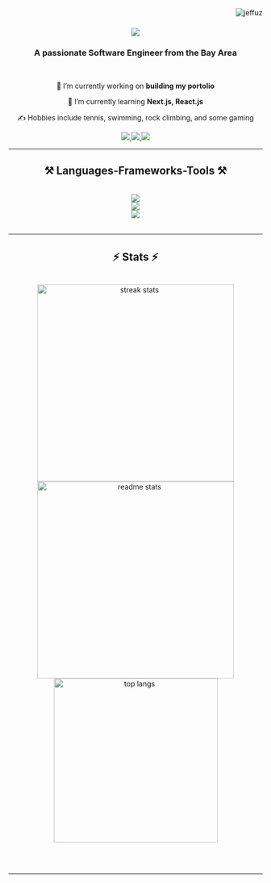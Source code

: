 <img align="right" src="https://komarev.com/ghpvc/?username=jeffuz&label=Profile%20views&color=0e75b6&style=flat" alt="jeffuz" />

<h1 align="center">
    <img src="https://readme-typing-svg.herokuapp.com/?font=Righteous&size=35&center=true&vCenter=true&width=500&height=70&lines=Hello!+I'm+Jeff+Zhang!;" />
</h1>

<h3 align="center">A passionate Software Engineer from the Bay Area</h3>

<br/>

<div align="center">
 
 🔭 I’m currently working on **building my portolio**
 
 💼 I’m currently learning **Next.js, React.js**

 ✍️ Hobbies include tennis, swimming, rock climbing, and some gaming

 </div>
 
<div align="center"> 
  <a href="mailto:jeffzhang0049@gmail.com">
    <img src="https://img.shields.io/badge/Gmail-333333?style=for-the-badge&logo=gmail&logoColor=red" />
  </a>
  <a href="https://www.linkedin.com/in/jeffzhang0049/" target="_blank">
    <img src="https://img.shields.io/badge/LinkedIn-0077B5?style=for-the-badge&logo=linkedin&logoColor=white" target="_blank" />
  </a>
  <a href="https://jeffzhang.net" target="_blank">
     <img src="https://img.shields.io/badge/Portfolio-FF5722?style=for-the-badge&logo=todoist&logoColor=white" target="_blank" /> <!-- sqlite, safari, google-chrome are other good icon options -->
  </a>
</div>

 <hr/>
 
<h2 align="center">⚒️ Languages-Frameworks-Tools ⚒️</h2>
<br/>
<div align="center">
    <img src="https://skillicons.dev/icons?i=python,html,css,javascript,typescript,c" /><br>
    <img src="https://skillicons.dev/icons?i=react,next,tailwind,nodejs,express,flask,materialui,bootstrap,jest,vitest,postgres"/><br>
    <img src="https://skillicons.dev/icons?i=git,github,firebase,docker,postman,figma,vscode"/><br>

</div>

<br/>
<hr/>

<h2 align="center">⚡ Stats ⚡</h2>
<br>
<div align=center>
  <img width=390 src="https://github-readme-streak-stats-salesp07.vercel.app/?user=jeffuz&count_private=true&theme=react&border_radius=10" alt="streak stats"/>
  <img width=390 src="https://github-readme-stats-salesp07.vercel.app/api?username=jeffuz&count_private=true&show_icons=true&theme=react&rank_icon=github&border_radius=10" alt="readme stats" />
  <br/>
  <img width=325 align="center" src="https://github-readme-stats-salesp07.vercel.app/api/top-langs/?username=jeffuz&hide=HTML&langs_count=8&layout=compact&theme=react&border_radius=10&size_weight=0.5&count_weight=0.5&exclude_repo=github-readme-stats" alt="top langs" />
</div>

<br/><br/>

<hr/>

<br/>


<br/>
